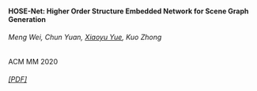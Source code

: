 #### HOSE-Net: Higher Order Structure Embedded Network for Scene Graph Generation
###### Meng Wei, Chun Yuan, <u>Xiaoyu Yue</u>, Kuo Zhong
ACM MM 2020
###### [[PDF]](https://arxiv.org/abs/2008.05156)
